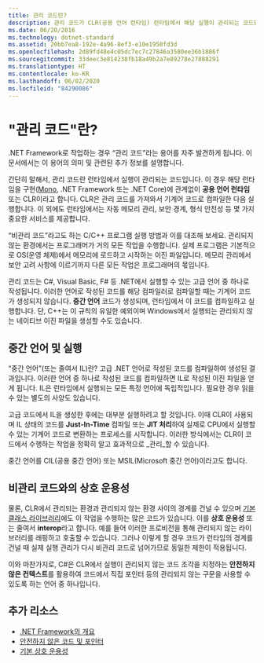 ```yaml
---
title: 관리 코드란?
description: 관리 코드가 CLR(공용 언어 런타임) 런타임에서 해당 실행이 관리되는 코드임을 알아봅니다.
ms.date: 06/20/2016
ms.technology: dotnet-standard
ms.assetid: 20bb7ea8-192e-4a96-8ef3-e10e1950fd3d
ms.openlocfilehash: 2d89fd48e4c05dc7ec7c27846a3580ee36b1886f
ms.sourcegitcommit: 33deec3e814238fb18a49b2a7e89278e27888291
ms.translationtype: HT
ms.contentlocale: ko-KR
ms.lasthandoff: 06/02/2020
ms.locfileid: "84290086"
---
```

# <a name="what-is-managed-code"></a>"관리 코드"란?

.NET Framework로 작업하는 경우 “관리 코드”라는 용어를 자주 발견하게 됩니다. 이 문서에서는 이 용어의 의미 및 관련된 추가 정보를 설명합니다.

간단히 말해서, 관리 코드란 런타임에서 실행이 관리되는 코드입니다. 이 경우 해당 런타임을 구현([Mono](https://www.mono-project.com/), .NET Framework 또는 .NET Core)에 관계없이 **공용 언어 런타임** 또는 CLR이라고 합니다. CLR은 관리 코드를 가져와서 기계어 코드로 컴파일한 다음 실행합니다. 이 외에도 런타임에서는 자동 메모리 관리, 보안 경계, 형식 안전성 등 몇 가지 중요한 서비스를 제공합니다.

“비관리 코드”라고도 하는 C/C++ 프로그램 실행 방법과 이를 대조해 보세요. 관리되지 않는 환경에서는 프로그래머가 거의 모든 작업을 수행합니다. 실제 프로그램은 기본적으로 OS(운영 체제)에서 메모리에 로드하고 시작하는 이진 파일입니다. 메모리 관리에서 보안 고려 사항에 이르기까지 다른 모든 작업은 프로그래머의 몫입니다.

관리 코드는 C#, Visual Basic, F# 등 .NET에서 실행할 수 있는 고급 언어 중 하나로 작성됩니다. 이러한 언어로 작성된 코드를 해당 컴파일러로 컴파일할 때는 기계어 코드가 생성되지 않습니다. **중간 언어** 코드가 생성되며, 런타임에서 이 코드를 컴파일하고 실행합니다. 단, C++는 이 규칙의 유일한 예외이며 Windows에서 실행되는 관리되지 않는 네이티브 이진 파일을 생성할 수도 있습니다.

## <a name="intermediate-language--execution"></a>중간 언어 및 실행

“중간 언어”(또는 줄여서 IL)란? 고급 .NET 언어로 작성된 코드를 컴파일하여 생성된 결과입니다. 이러한 언어 중 하나로 작성된 코드를 컴파일하면 IL로 작성된 이진 파일을 얻게 됩니다. IL은 런타임에서 실행되는 모든 특정 언어에 독립적입니다. 필요한 경우 읽을 수 있는 별도의 사양도 있습니다.

고급 코드에서 IL을 생성한 후에는 대부분 실행하려고 할 것입니다. 이때 CLR이 사용되며 IL 상태의 코드를 **Just-In-Time** 컴파일 또는 **JIT 처리**하여 실제로 CPU에서 실행할 수 있는 기계어 코드로 변환하는 프로세스를 시작합니다. 이러한 방식에서는 CLR이 코드에서 수행하는 작업을 정확히 알고 효과적으로 _관리_할 수 있습니다.

중간 언어를 CIL(공용 중간 언어) 또는 MSIL(Microsoft 중간 언어)이라고도 합니다.

## <a name="unmanaged-code-interoperability"></a>비관리 코드와의 상호 운용성

물론, CLR에서 관리되는 환경과 관리되지 않는 환경 사이의 경계를 건널 수 있으며 [기본 클래스 라이브러리](framework-libraries.md)에도 이 작업을 수행하는 많은 코드가 있습니다. 이를 **상호 운용성** 또는 줄여서 **interop**라고 합니다. 예를 들어 이러한 프로비전을 통해 관리되지 않는 라이브러리를 래핑하고 호출할 수 있습니다. 그러나 이렇게 할 경우 코드가 런타임의 경계를 건널 때 실제 실행 관리가 다시 비관리 코드로 넘어가므로 동일한 제한이 적용됩니다.

이와 마찬가지로, C#은 CLR에서 실행이 관리되지 않는 코드 조각을 지정하는 **안전하지 않은 컨텍스트**를 활용하여 코드에서 직접 포인터 등의 관리되지 않는 구문을 사용할 수 있도록 하는 언어 중 하나입니다.

## <a name="more-resources"></a>추가 리소스

* [.NET Framework의 개요](../framework/get-started/overview.md)
* [안전하지 않은 코드 및 포인터](../csharp/programming-guide/unsafe-code-pointers/index.md)
* [기본 상호 운용성](./native-interop/index.md)
